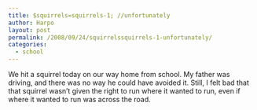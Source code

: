 ```yaml
---
title: $squirrels=squirrels-1; //unfortunately
author: Harpo
layout: post
permalink: /2008/09/24/squirrelssquirrels-1-unfortunately/
categories:
  - school
---
```

We hit a squirrel today on our way home from school. My father was driving, and there was no way he could have avoided it. Still, I felt bad that that squirrel wasn&#8217;t given the right to run where it wanted to run, even if where it wanted to run was across the road.